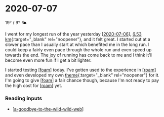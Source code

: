 # 2020-07-07

19° / 9° 🌤

I went for my longest run of the year yesterday [[2020-07-06]], [6.53 km](https://www.strava.com/activities/3722116149){:target="\_blank" rel="noopener"}, and it felt great. I started out at a slower pace than I usually start at which benefited me in the long run. I could keep a fairly even pace through the whole run and even speed up towards the end. The joy of running has come back to me and I think it'll become even more fun if I get a bit lighter.

I started testing [[foam]] today. I've gotten used to the experience in [[roam]] and even developed my own [theme](https://github.com/believer/roam-night-owl){:target="\_blank" rel="noopener"} for it. I'm going to give [[foam]] a fair chance though, because I'm not ready to pay the high cost for [[roam]] yet.

### Reading inputs

- [[a-goodbye-to-the-wild-wild-web]]

[//begin]: # "Autogenerated link references for markdown compatibility"
[2020-07-06]: 2020-07-06 "2020-07-06"
[foam]: foam "Foam"
[roam]: roam "Roam"
[a-goodbye-to-the-wild-wild-web]: a-goodbye-to-the-wild-wild-web "A: Goodbye to the Wild Wild Web"
[//end]: # "Autogenerated link references"
